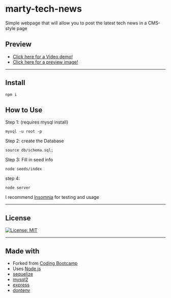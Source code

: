 # marty-tech-news
Simple webpage that will allow you to post the latest tech news in a CMS-style page

## Preview

- [Click here for a Video demo!](https://www.youtube.com/watch?v=ND7LVlr3UkE)
- [Click here for a preview image!](https://user-images.githubusercontent.com/98830462/169703058-51855c26-7ee2-4233-b43c-ec24e0b23b46.PNG)
***

## Install

```
npm i
```

## How to Use

Step 1: (requires mysql install)
```
mysql -u root -p
```

Step 2: create the Database
```
source db/schema.sql;
```

Step 3: Fill in seed info
```
node seeds/index
```

step 4: 
```
node server
```

I recommend [Insomnia](https://insomnia.rest/) for testing and usage
***

## License

[![License: MIT](https://img.shields.io/badge/License-MIT-blue.svg)](https://opensource.org/licenses/MIT)
***

## Made with

- Forked from [Coding Bootcamp](https://github.com/coding-boot-camp)
- Uses [Node.js](https://nodejs.org/en/)
- [sequelize](https://sequelize.org/)
- [mysql2](https://dev.mysql.com/doc/)
- [express](https://expressjs.com/)
- [dontenv](https://www.npmjs.com/package/dotenv)

